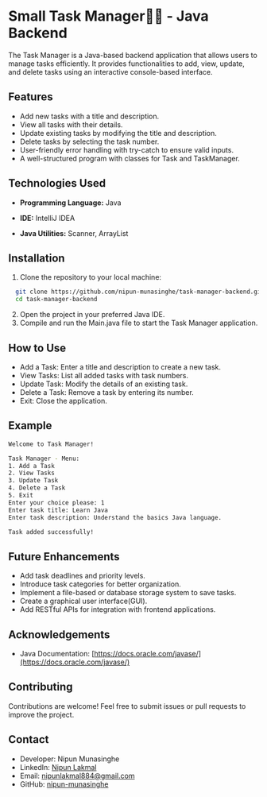 
# Small Task Manager✍🏻 - Java Backend

The Task Manager is a Java-based backend application that allows users to manage tasks efficiently. It provides functionalities to add, view, update, and delete tasks using an interactive console-based interface.


## Features

- Add new tasks with a title and description.
- View all tasks with their details.
- Update existing tasks by modifying the title and description.
- Delete tasks by selecting the task number.
- User-friendly error handling with try-catch to ensure valid inputs.
- A well-structured program with classes for Task and TaskManager.


## Technologies Used

- **Programming Language:** Java

- **IDE:** IntelliJ IDEA 

- **Java Utilities:** Scanner, ArrayList


## Installation

1. Clone the repository to your local machine:

```bash
  git clone https://github.com/nipun-munasinghe/task-manager-backend.git
  cd task-manager-backend
```
2. Open the project in your preferred Java IDE.
3. Compile and run the Main.java file to start the Task Manager application.
    
## How to Use

- Add a Task: Enter a title and description to create a new task.
- View Tasks: List all added tasks with task numbers.
- Update Task: Modify the details of an existing task.
- Delete a Task: Remove a task by entering its number.
- Exit: Close the application.


## Example
```bash
Welcome to Task Manager!

Task Manager - Menu:
1. Add a Task
2. View Tasks
3. Update Task
4. Delete a Task
5. Exit
Enter your choice please: 1
Enter task title: Learn Java
Enter task description: Understand the basics Java language.

Task added successfully!
```

## Future Enhancements

- Add task deadlines and priority levels.
- Introduce task categories for better organization.
- Implement a file-based or database storage system to save tasks.
- Create a graphical user interface(GUI).
- Add RESTful APIs for integration with frontend applications.
## Acknowledgements

- Java Documentation: [https://docs.oracle.com/javase/](https://docs.oracle.com/javase/)


## Contributing

Contributions are welcome! Feel free to submit issues or pull requests to improve the project.


## Contact

- Developer: Nipun Munasinghe
- LinkedIn: [Nipun Lakmal](https://www.linkedin.com/in/nipun-lakmal-b5b3652bb?utm_source=share&utm_campaign=share_via&utm_content=profile&utm_medium=ios_app)
- Email: [nipunlakmal884@gmail.com](mailto:nipunlakmal884@gmail.com)
- GitHub: [nipun-munasinghe](https://github.com/nipun-munasinghe)
